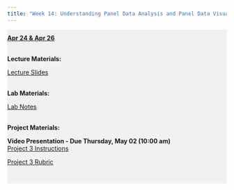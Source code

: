 ```yaml
---
title: "Week 14: Understanding Panel Data Analysis and Panel Data Visualizations"
---
```


<div style="background-color:rgba(0, 0, 0, 0.0470588); text-align:left; vertical-align: middle; padding:10px 0;">
<b><u>Apr 24 & Apr 26</u></b> <br> <br>


<b>Lecture Materials:</b> <br>

<a  href="/materials/unit_03/week_02/lecture_03_week_02.html" target="_blank">Lecture Slides</a> <br> <br>


<b>Lab Materials:</b> <br>
<!--
<a  href="/materials/unit_03/week_02/includes/min_wage_data.csv" target="_blank">Download min_wage_data.csv</a> <br> 
-->
 <a  href="/materials/unit_03/week_02/lab_03_week_02.html" target="_blank">Lab Notes</a> <br> <br> 
 
 
<b>Project Materials:</b> <br>

<b>Video Presentation - Due Thursday, May 02 (10:00 am)</b> <br>
<a  href="/materials/unit_03/week_03/project_3.html" target="_blank">Project 3 Instructions</a> <br> 

<a  href="/materials/unit_03/week_03/project_3_rubric.html" target="_blank">Project 3 Rubric</a> <br> <br> 

 <!--
 <a  href="https://colostate-my.sharepoint.com/:f:/g/personal/jbayham_colostate_edu/EgFfaomIJ8VOoPLiTz6YXfEBXQqoY1eiOuDmpPpur7f9Ow?e=zDMuWi" target="_blank">Lab Datasets</a> <br> <br>

<b> Problem Set Materials - Due Thursday, April 27 by 11:59 PM:</b> <br>

 <a  href="/materials/unit_03/week_01/ps_03_week_01.html" target="_blank">Problem Set 1 Instructions</a> <br>  

<a  href="https://colostate-my.sharepoint.com/:f:/g/personal/jbayham_colostate_edu/Ene2gKXT9QBMr5Zb383dEeYBmvLFvFZR6PTwxUcGNza_0g?e=gwtVHm" target="_blank">Treatment datasets</a> <br> 

<a  href="https://colostate-my.sharepoint.com/:f:/g/personal/jbayham_colostate_edu/EsuPJcqiDPZFu0qJ-JONVLcB1gnp08EAm2LuTPAHVz2yqA?e=IsLJkA" target="_blank">Other datasets</a> <br> <br>
-->



</div>

<br> 

